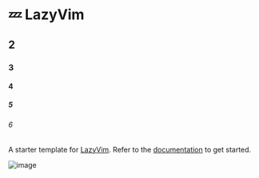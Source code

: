 # 💤 LazyVim

## 2

### 3

#### 4

##### 5

###### 6

A starter template for [LazyVim](https://github.com/LazyVim/LazyVim).
Refer to the [documentation](https://lazyvim.github.io/installation) to get started.

![image](https://sw.kovidgoyal.net/kitty/_static/kitty.svg)
